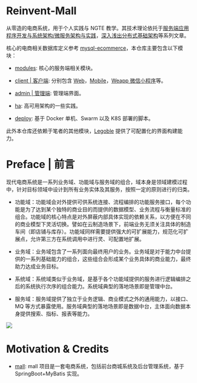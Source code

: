 # Reinvent-Mall

从零造的电商系统，用于个人实践与 NGTE 教学。其技术理论依托于[服务端应用程序开发与系统架构/微服务架构与实践](https://github.com/wx-chevalier/Backend-Series)，[深入浅出分布式基础架构](https://github.com/wx-chevalier/Distributed-Infrastructure-Series)等系列文章。

核心的电商相关数据库定义参考 [mysql-ecommerce](https://url.wx-coder.cn/Lmzp3)，本仓库主要包含以下模块：

- [modules](): 核心的服务端相关模块。

- [client | 客户端](): 分别包含 [Web]()，[Mobile]()，[Weapp 微信小程序]()等。

- [admin | 管理端](): 管理端界面。

- [ha](): 高可用架构的一些实践。

- [deploy](): 基于 Docker 单机、Swarm 以及 K8S 部署的脚本。

此外本仓库还依赖于笔者的其他模块，[Legoble](https://github.com/wx-chevalier/Legoble) 提供了可配置化的界面构建能力。

# Preface | 前言

现代电商系统是一系列业务域、功能域与服务域的组合，域本身是领域建模过程中，针对目标领域中设计到所有业务实体及其服务，按照一定的原则进行的归类。

- 功能域：功能域会对外提供可供系统连接、流程编排的功能服务接口，每个功能是为了达到某个独特的商业目的而提供的数据模型、业务流程与衡量标准的组合。功能域的核心特点是对外屏蔽内部具体实现的依赖关系，以方便在不同的商业模型下灵活切换。譬如在云制造场景下，前端业务无须关注具体的制造车间（即店铺与库存）。功能域同样需要提供强大的可扩展能力，规范化可扩展点，允许第三方在系统调用中进行灵、可配置地扩展。

- 业务域：业务域包含了一系列面向最终用户的业务。业务域是对于能力中台提供的一系列基础能力的组合，这些组合会形成某个业务具体的商业能力，最终助力达成业务目标。

- 系统域：系统域类似于业务域，是基于各个功能域提供的服务进行逻辑编排之后的系统执行次序的组合能力。系统域典型的落地场景即是管理中台。

- 服务域：服务域提供了独立于业务逻辑、商业模式之外的通用能力，以接口、MQ 等方式暴露使用。服务域典型的落地场景即是数据中台，主体面向数据本身提供搜索、指标、报表等能力。

![](https://i.postimg.cc/65zCBvqk/image.png)

# Motivation & Credits

- [mall](https://github.com/macrozheng/mall): mall 项目是一套电商系统，包括前台商城系统及后台管理系统，基于 SpringBoot+MyBatis 实现。
